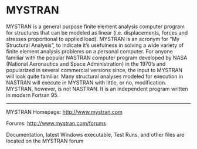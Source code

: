 <h1>MYSTRAN</h1>

<p>MYSTRAN is a general purpose finite element analysis computer program for structures that can be modeled as linear (i.e. displacements, forces and stresses proportional to applied load).
MYSTRAN is an acronym for “My Structural Analysis”, to indicate it’s usefulness in solving a wide variety of finite element analysis problems on a personal computer.
For anyone familiar with the popular NASTRAN computer program developed by NASA (National Aeronautics and Space Administration) in the 1970’s and popularized in several commercial versions since, the input to MYSTRAN will look quite familiar.
Many structural analyses modeled for execution in NASTRAN will execute in MYSTRAN with little, or no, modification. MYSTRAN, however, is not NASTRAN.
It is an independent program written in modern Fortran 95.</p>

<hr>

<p>MYSTRAN Homepage: <a href ="http://www.mystran.com">http://www.mystran.com</a></p>

<p>Forums: <a href ="http://www.mystran.com/forums">http://www.mystran.com/forums</a></p>
<p>Documentation, latest Windows executable, Test Runs, and other files are located on the MYSTRAN forum</p>
